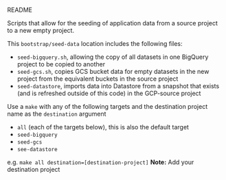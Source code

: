 README

Scripts that allow for the seeding of application data from a source project to a new empty project.

This `bootstrap/seed-data` location includes the following files:

* `seed-bigquery.sh`, allowing the copy of all datasets in one BigQuery project to be copied to another
* `seed-gcs.sh`, copies GCS bucket data for empty datasets in the new project from the equivalent buckets in the source project
* `seed-datastore`, imports data into Datastore from a snapshot that exists (and is refreshed outside of this code) in the GCP-source project

Use a `make` with any of the following targets and the destination project name as the `destination` argument
* `all` (each of the targets below), this is also the default target
* `seed-bigquery`
* `seed-gcs`
* `see-datastore`

e.g. `make all destination=[destination-project]` **Note:** Add your destination project 
